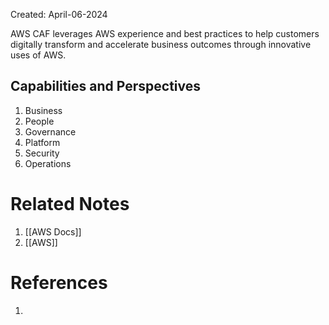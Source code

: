 Created: April-06-2024

AWS CAF leverages AWS experience and best practices to help customers digitally transform and accelerate business outcomes through innovative uses of AWS.
## Capabilities and Perspectives

1. Business
2. People
3. Governance
4. Platform
5. Security
6. Operations
# Related Notes

1. [[AWS Docs]]
2. [[AWS]]
# References

1. 